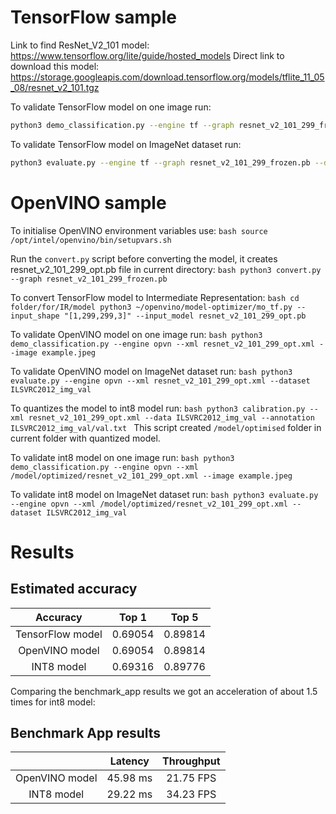 # TensorFlow sample

Link to find ResNet_V2_101 model:
https://www.tensorflow.org/lite/guide/hosted_models
Direct link to download this model:
https://storage.googleapis.com/download.tensorflow.org/models/tflite_11_05_08/resnet_v2_101.tgz

To validate TensorFlow model on one image run:
```bash
python3 demo_classification.py --engine tf --graph resnet_v2_101_299_frozen.pb --image example.jpeg
```

To validate TensorFlow model on ImageNet dataset run:
```bash
python3 evaluate.py --engine tf --graph resnet_v2_101_299_frozen.pb --dataset ILSVRC2012_img_val
```

# OpenVINO sample

To initialise OpenVINO environment variables use:
``bash
source /opt/intel/openvino/bin/setupvars.sh
``

Run the ```convert.py``` script before converting the model, it creates resnet_v2_101_299_opt.pb file in current directory:
``bash
python3 convert.py --graph resnet_v2_101_299_frozen.pb
``

To convert TensorFlow model to Intermediate Representation:
``bash
cd folder/for/IR/model
python3 ~/openvino/model-optimizer/mo_tf.py --input_shape "[1,299,299,3]" --input_model resnet_v2_101_299_opt.pb 
``

To validate OpenVINO model on one image run:
``bash
python3 demo_classification.py --engine opvn --xml resnet_v2_101_299_opt.xml --image example.jpeg 
``

To validate OpenVINO model on ImageNet dataset run:
``bash
python3 evaluate.py --engine opvn --xml resnet_v2_101_299_opt.xml --dataset ILSVRC2012_img_val
``

To quantizes the model to int8 model run:
``bash
python3 calibration.py --xml resnet_v2_101_299_opt.xml --data ILSVRC2012_img_val --annotation ILSVRC2012_img_val/val.txt
``
This script created ```/model/optimised``` folder in current folder with quantized model.

To validate int8 model on one image run:
``bash
python3 demo_classification.py --engine opvn --xml /model/optimized/resnet_v2_101_299_opt.xml --image example.jpeg 
``

To validate int8 model on ImageNet dataset run:
``bash
python3 evaluate.py --engine opvn --xml /model/optimized/resnet_v2_101_299_opt.xml --dataset ILSVRC2012_img_val
``

# Results

## Estimated accuracy

| Accuracy         | Top 1   | Top 5   |
|:----------------:|:-------:|:-------:|
| TensorFlow model | 0.69054 | 0.89814 |
| OpenVINO model   | 0.69054 | 0.89814 |
| INT8 model       | 0.69316 | 0.89776 |

Сomparing the benchmark_app results we got an acceleration of about 1.5 times for int8 model:

## Benchmark App results

|                  | Latency  | Throughput |
|:----------------:|:--------:|:----------:|
| OpenVINO model   | 45.98 ms | 21.75 FPS  |
| INT8 model       | 29.22 ms | 34.23 FPS  |
